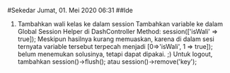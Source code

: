 #Sekedar
Jumat, 01. Mei 2020 06:31 
##Ide
1.  Tambahkan wali kelas ke dalam session
Tambahkan variable ke dalam Global Session Helper di DashController 
Method:
	session(['isWali' => true]);
	Meskipun hasilnya kurang memuaskan, karena di dalam sesi ternyata variable tersebut terpecah menjadi [0=>'isWali', 1 => true]); belum menemukan solusinya, tetapi dapat dipakai. ;)
	Untuk logout, tambahkan session()->flush(); atau session()->remove('key');